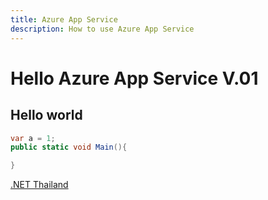 ```yaml
---
title: Azure App Service
description: How to use Azure App Service
---
```



# Hello Azure App Service V.01

## Hello world

```csharp
var a = 1;
public static void Main(){

}

```

[.NET Thailand](https://www.dotnetthailand.com)
